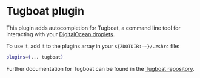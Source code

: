 # Tugboat plugin

This plugin adds autocompletion for Tugboat, a command line tool for interacting with your
[DigitalOcean droplets](https://www.digitalocean.com/products/droplets/).

To use it, add it to the plugins array in your `${ZDOTDIR:-~}/.zshrc` file:

```zsh
plugins=(... tugboat)
```

Further documentation for Tugboat can be found in the [Tugboat repository](https://github.com/petems/tugboat).
